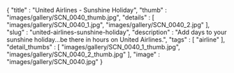 {
  "title" : "United Airlines - Sunshine Holiday",
  "thumb" : "images/gallery/SCN_0040_thumb.jpg",
  "details" : [
                 "images/gallery/SCN_0040_1.jpg",
                 "images/gallery/SCN_0040_2.jpg"
               ],
  "slug" : "united-airlines-sunshine-holiday",
  "description" : "Add days to your sunshine holiday...be there in hours on United Airlines.",
  "tags" : [
              "airline"
            ],
  "detail_thumbs" : [
                       "images/gallery/SCN_0040_1_thumb.jpg",
                       "images/gallery/SCN_0040_2_thumb.jpg"
                     ],
  "image" : "images/gallery/SCN_0040.jpg"
}
